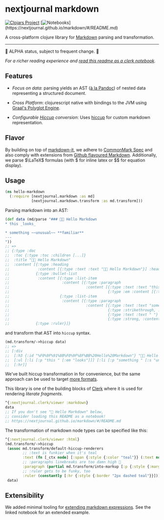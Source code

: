 # nextjournal markdown

[![Clojars Project](https://img.shields.io/clojars/v/io.github.nextjournal/markdown.svg)](https://clojars.org/io.github.nextjournal/markdown) [![Notebooks](https://img.shields.io/static/v1?logo=plex&logoColor=rgb(155,187,157)&label=clerk&message=notebooks&color=rgb(155,187,157))](https://nextjournal.github.io/markdown/#/README.md)

A cross-platform clojure library for [Markdown](https://en.wikipedia.org/wiki/Markdown) parsing and transformation.

---

🚧 ALPHA status, subject to frequent change. 🚧

_For a richer reading experience and [read this readme as a clerk notebook](https://nextjournal.github.io/markdown/#/README.md)._

## Features

- _Focus on data_: parsing yields an AST ([à la Pandoc](https://nextjournal.github.io/markdown/#/notebooks/pandoc.clj)) of nested data representing a structured document.

- _Cross Platform_: clojurescript native with bindings to the JVM using [Graal's
  Polyglot
  Engine](https://www.graalvm.org/22.1/reference-manual/js/JavaInteroperability/#polyglot-context).

- _Configurable [Hiccup](https://github.com/weavejester/hiccup) conversion_:
  Uses [hiccup](https://github.com/weavejester/hiccup) for custom markdown
  representation.

## Flavor

By building on top of [markdown-it](https://github.com/markdown-it/markdown-it), we adhere to [CommonMark Spec](https://spec.commonmark.org/0.30/) and also
comply with extensions from [Github flavoured
Markdown](https://github.github.com/gfm/#what-is-github-flavored-markdown-).
Additionally, we parse $\LaTeX$ formulas (with $ for inline latex or $$ for equation
display).

## Usage

```clojure
(ns hello-markdown
  (:require [nextjournal.markdown :as md]
            [nextjournal.markdown.transform :as md.transform]))
```

Parsing markdown into an AST:

```clojure
(def data (md/parse "### 👋🏻 Hello Markdown
* this _looks_

* something ~~unusual~~ **familiar**
---
"))
;; =>
;; {:type :doc
;;  :toc {:type :toc :children [...]}
;;  :title "👋🏻 Hello Markdown"
;;  :content [{:type :heading
;;             :content [{:type :text :text "👋🏻 Hello Markdown"}] :heading-level 3}
;;            {:type :bullet-list
;;             :content [{:type :list-item
;;                        :content [{:type :paragraph
;;                                   :content [{:type :text :text "this "}
;;                                             {:type :em :content [{:type :text :text "looks"}]}]}]}
;;                       {:type :list-item
;;                        :content [{:type :paragraph
;;                                   :content [{:type :text :text "something "}
;;                                             {:type :strikethrough, :content [{:type :text :text "unusual"}]}
;;                                             {:type :text :text " "}
;;                                             {:type :strong, :content [{:type :text :text "familiar"}]}]}]}]}
;;            {:type :ruler}]}
```

and transform that AST into `hiccup` syntax.

```clojure
(md.transform/->hiccup data)
;; =>
;; [:div
;;  [:h3 {:id "%F0%9F%91%8B%F0%9F%8F%BB%20Hello%20Markdown"} "👋🏻 Hello Markdown"]
;;  [:ul [:li [:p "this " [:em "looks"]]] [:li [:p "something " [:s "unusual"] " " [:strong "familiar"]]]]
;;  [:hr]]
```

We've built hiccup transformation in for convenience, but the same approach can be used to target [more formats](https://nextjournal.github.io/markdown/#/notebooks/pandoc.clj).

This library is one of the building blocks of
[Clerk](https://github.com/nextjournal/clerk) where it is used for rendering
_literate fragments_.

```clojure
^{:nextjournal.clerk/viewer :markdown}
data
;; If you don't see "👋 Hello Markdown" below,
;; consider loading this README as a notebook!
;; https://nextjournal.github.io/markdown/#/README.md
```

The transformation of markdown node types can be specified like this:

```clojure
^{:nextjournal.clerk/viewer :html}
(md.transform/->hiccup
 (assoc md.transform/default-hiccup-renderers
        ;; :text is funkier when it's teal
        :text (fn [_ctx node] [:span {:style {:color "teal"}} (:text node)])
        ;; :paragraphs linebreaks are too damn high 🐜
        :paragraph (partial md.transform/into-markup [:p {:style {:margin-top "-1.6rem"}}])
        ;; :ruler gets to be funky, too
        :ruler (constantly [:hr {:style {:border "2px dashed teal"}}]))
 data)
```

## Extensibility

We added minimal tooling for [extending markdown
expressions](https://nextjournal.github.io/markdown/#/notebooks/parsing_extensibility.clj).
See the linked notebook for an extended example.
